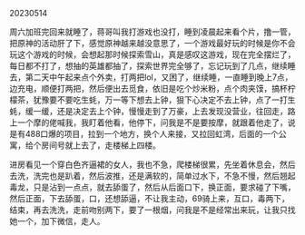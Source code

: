 20230514

周六加班完回来就睡了，蒋哥叫我打游戏也没打，睡到凌晨起来看个片，撸一管，把原神的活动肝了下，感觉原神越来越没意思了，一个游戏最好玩的时候是你不会玩这个游戏的时候，会想起那时候探索雪山，真是感叹这游戏，现在完全摆烂了，每日都不打了，想抽的英雄都抽了，探索世界完全够了，忘记玩到了几点，继续睡去，第二天中午起来点个外卖，打两把lol，又困了，继续睡，一直睡到晚上7点，边充电，顺便打两把，然后便出去觅食，依旧是吃个炒米粉，点个肉夹馍，搞杯柠檬茶，犹豫要不要吃生蚝，万一等下想去上钟，狠下心决定不去上钟，点了一打生蚝，缓一缓，还是决定去上个钟，慢慢走到了万豪，上去发现没营业，往回走，路上一个摩的佬喊我，我盯着他看，他停下，问我是不是要按摩，就跟着他走了，说是有488口爆的项目，拉到一个地方，换个人来接，又拉回虹湾，后面的一个公寓，给个房间号就上去了，走楼梯上四楼。

进房看见一个穿白色齐逼裙的女人，我也不急，爬楼梯很累，先坐着休息会，然后去洗，洗完也是趴着，然后波推，还是满软的，简单过水下，不急不慢，然后翘起毒龙，只是沾到一点点，就去舔蛋了，然后从后面口下，换正面，要求碰了下嘴，然后正面，下去舔蛋，口，还想舔逼，不让我主动，69骑上来，互口，毒两下，结束，再去洗洗，走前吻别两下，要了一根烟，问我是不是经常出来玩，让我只找她一个，加下微信，走人。